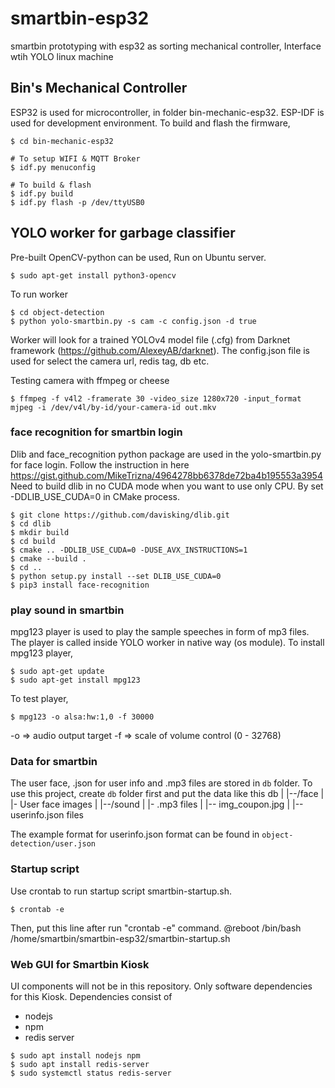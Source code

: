 # smartbin-esp32
smartbin prototyping with esp32 as sorting mechanical controller, Interface wtih YOLO linux machine

## Bin's Mechanical Controller
ESP32 is used for microcontroller, in folder bin-mechanic-esp32. ESP-IDF is used for development environment.
To build and flash the firmware,
```
$ cd bin-mechanic-esp32

# To setup WIFI & MQTT Broker
$ idf.py menuconfig

# To build & flash
$ idf.py build
$ idf.py flash -p /dev/ttyUSB0
```

## YOLO worker for garbage classifier
Pre-built OpenCV-python can be used, Run on Ubuntu server.
```
$ sudo apt-get install python3-opencv
```

To run worker
```
$ cd object-detection
$ python yolo-smartbin.py -s cam -c config.json -d true
```
Worker will look for a trained YOLOv4 model file (.cfg) from Darknet framework (https://github.com/AlexeyAB/darknet).
The config.json file is used for select the camera url, redis tag, db etc.

Testing camera with ffmpeg or cheese
```
$ ffmpeg -f v4l2 -framerate 30 -video_size 1280x720 -input_format mjpeg -i /dev/v4l/by-id/your-camera-id out.mkv
```

### face recognition for smartbin login
Dlib and face_recognition python package are used in the yolo-smartbin.py for face login. 
Follow the instruction in here https://gist.github.com/MikeTrizna/4964278bb6378de72ba4b195553a3954
Need to build dlib in no CUDA mode when you want to use only CPU. By set -DDLIB_USE_CUDA=0 in CMake process.
```
$ git clone https://github.com/davisking/dlib.git
$ cd dlib
$ mkdir build
$ cd build
$ cmake .. -DDLIB_USE_CUDA=0 -DUSE_AVX_INSTRUCTIONS=1
$ cmake --build .
$ cd ..
$ python setup.py install --set DLIB_USE_CUDA=0
$ pip3 install face-recognition
```

### play sound in smartbin
mpg123 player is used to play the sample speeches in form of mp3 files. The player is called inside YOLO worker in native way (os module).
To install mpg123 player,
```
$ sudo apt-get update
$ sudo apt-get install mpg123
```
To test player,
```
$ mpg123 -o alsa:hw:1,0 -f 30000
```
-o => audio output target
-f => scale of volume control (0 - 32768)

### Data for smartbin
The user face, .json for user info and .mp3 files are stored in `db` folder. To use this project, create `db` folder first and put the data like this
db
|
|--/face
|    |- User face images
|
|--/sound
|    |- .mp3 files
|
|-- img_coupon.jpg
|
|-- userinfo.json files

The example format for userinfo.json format can be found in `object-detection/user.json` 


### Startup script
Use crontab to run startup script smartbin-startup.sh.
```
$ crontab -e
```
Then, put this line after run "crontab -e" command.
@reboot /bin/bash /home/smartbin/smartbin-esp32/smartbin-startup.sh


### Web GUI for Smartbin Kiosk
UI components will not be in this repository. Only software dependencies for this Kiosk.
Dependencies consist of
- nodejs
- npm
- redis server
```
$ sudo apt install nodejs npm
$ sudo apt install redis-server
$ sudo systemctl status redis-server
```



